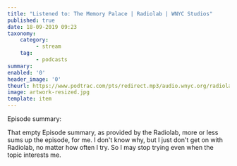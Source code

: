 ```yaml
---
title: "Listened to: The Memory Palace | Radiolab | WNYC Studios"
published: true
date: 18-09-2019 09:23
taxonomy:
    category:
         - stream
    tag:
         - podcasts
summary:
enabled: '0'
header_image: '0'
theurl: https://www.podtrac.com/pts/redirect.mp3/audio.wnyc.org/radiolab_podcast/radiolab_podcast19thememorypalace.mp3
image: artwork-resized.jpg
template: item
---
```

 
Episode summary: 

That empty Episode summary, as provided by the Radiolab, more or less sums up the episode, for me. I don't know why, but I just don't get on with Radiolab, no matter how often I try. So I may stop trying even when the topic interests me.
